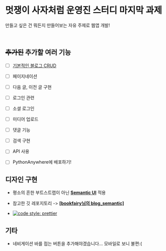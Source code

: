 # 멋쟁이 사자처럼 운영진 스터디 마지막 과제

만들고 싶은 건 뭐든지 만들어보는 자유 주제로 웹앱 개발!

<br>

## ~~추가된~~ 추가할 여러 기능

- [ ] [기본적인 블로그 CRUD](https://github.com/CaesiumY/likelion_django_assignment/tree/master/blog)
- [ ] 페이지네이션
- [ ] 다음 글, 이전 글 구현
- [ ] 로그인 관련
- [ ] 소셜 로그인
- [ ] 미디어 업로드
- [ ] 댓글 기능
- [ ] 검색 구현
- [ ] API 사용

- [ ] PythonAnywhere에 배포하기!

## 디자인 구현

- 평소의 흔한 부트스트랩이 아닌 **[Semantic UI](https://semantic-ui.com/)** 적용
- 참고한 깃 레포지토리 -> **[[bookfairy님의 blog_semantic]](https://github.com/bookfairy/blog_semantic)**

- [![code style: prettier](https://img.shields.io/badge/code_style-prettier-ff69b4.svg?style=flat-square)](https://github.com/prettier/prettier)

## 기타

- 네비게이션 바를 접는 버튼을 추가해야겠습니다... 모바일로 보니 불편:(
